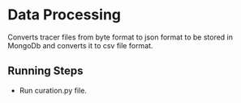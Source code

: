 # Data Processing

Converts tracer files from byte format to json format to be stored in MongoDb and converts it to csv file format.

## Running Steps

* Run curation.py file.
